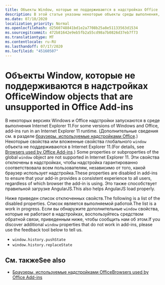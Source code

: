 ```yaml
---
title: Объекты Window, которые не поддерживаются в надстройках Office
description: В этой статье указаны некоторые объекты среды выполнения, которые не работают в надстройках Office.
ms.date: 07/10/2020
localization_priority: Normal
ms.openlocfilehash: d2560748841bd1e2a7708b25a8e51133563d1534
ms.sourcegitcommit: 472b81642e9eb5fb2a55cd98a7b0826d37eb7f73
ms.translationtype: MT
ms.contentlocale: ru-RU
ms.lasthandoff: 07/17/2020
ms.locfileid: "45160507"
---
```

# <a name="window-objects-that-are-unsupported-in-office-add-ins"></a><span data-ttu-id="2d3ba-103">Объекты Window, которые не поддерживаются в надстройках Office</span><span class="sxs-lookup"><span data-stu-id="2d3ba-103">Window objects that are unsupported in Office Add-ins</span></span>

<span data-ttu-id="2d3ba-104">В некоторых версиях Windows и Office надстройки запускаются в среде выполнения Internet Explorer 11.</span><span class="sxs-lookup"><span data-stu-id="2d3ba-104">For some versions of Windows and Office, add-ins run in an Internet Explorer 11 runtime.</span></span> <span data-ttu-id="2d3ba-105">(Дополнительные сведения см. в разделе [браузеры, используемые надстройками Office](../concepts/browsers-used-by-office-web-add-ins.md).) Некоторые свойства или вложенные свойства глобального `window` объекта не поддерживаются в Internet Explorer 11.</span><span class="sxs-lookup"><span data-stu-id="2d3ba-105">(For details, see [Browsers used by Office Add-ins](../concepts/browsers-used-by-office-web-add-ins.md).) Some properties or subproperties of the global `window` object are not supported in Internet Explorer 11.</span></span> <span data-ttu-id="2d3ba-106">Эти свойства отключены в надстройках, чтобы надстройка гарантированно соответствовала всем пользователям, независимо от того, какой браузер использует надстройка.</span><span class="sxs-lookup"><span data-stu-id="2d3ba-106">These properties are disabled in add-ins to ensure that your add-in provides a consistent experience to all users, regardless of which browser the add-in is using.</span></span> <span data-ttu-id="2d3ba-107">Это также способствует правильной загрузке AngularJS.</span><span class="sxs-lookup"><span data-stu-id="2d3ba-107">This also helps AngularJS load properly.</span></span>

<span data-ttu-id="2d3ba-108">Ниже приведен список отключенных свойств.</span><span class="sxs-lookup"><span data-stu-id="2d3ba-108">The following is a list of the disabled properties.</span></span> <span data-ttu-id="2d3ba-109">Список является выполняемой работой.</span><span class="sxs-lookup"><span data-stu-id="2d3ba-109">The list is a work in progress.</span></span> <span data-ttu-id="2d3ba-110">Если вы обнаружите дополнительные `window` свойства, которые не работают в надстройках, воспользуйтесь средством обратной связи, приведенным ниже, чтобы сообщить нам об этом.</span><span class="sxs-lookup"><span data-stu-id="2d3ba-110">If you discover additional `window` properties that do not work in add-ins, please use the feedback tool below to tell us.</span></span>

- `window.history.pushState`
- `window.history.replaceState`

## <a name="see-also"></a><span data-ttu-id="2d3ba-111">См. также</span><span class="sxs-lookup"><span data-stu-id="2d3ba-111">See also</span></span>

- [<span data-ttu-id="2d3ba-112">Браузеры, используемые надстройками Office</span><span class="sxs-lookup"><span data-stu-id="2d3ba-112">Browsers used by Office Add-ins</span></span>](../concepts/browsers-used-by-office-web-add-ins.md)